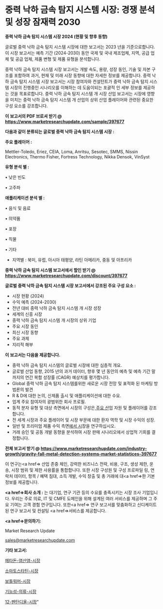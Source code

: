# 중력 낙하 금속 탐지 시스템 시장: 경쟁 분석 및 성장 잠재력 2030

<strong>중력 낙하 금속 탐지 시스템 시장 2024 (현황 및 향후 동향)</strong>

글로벌 중력 낙하 금속 탐지 시스템 시장에 대한 보고서는 2023 년을 기준으로합니다.이 시장 보고서는 예측 기간 (2024-2030) 동안 국제 및 국내 제조업체, 지역, 공급 업체 및 공급 업체, 제품 변형 및 제품 유형을 분석합니다.

중력 낙하 금속 탐지 시스템 시장 보고서는 개발 속도, 용량, 성장 동인, 기술 및 자본 구조를 포함하여 과거, 현재 및 미래 시장 동향에 대한 자세한 정보를 제공합니다. 중력 낙하 금속 탐지 시스템 시장 보고서는 시장 참여자와 컨설턴트가 중력 낙하 금속 탐지 시스템 시장의 진행중인 시나리오를 이해하는 데 도움이되는 포괄적 인 세부 정보를 제공하는 것을 목표로합니다. 중력 낙하 금속 탐지 시스템 개 시장 산업 보고서는 시장에 영향을 미치는 중력 낙하 금속 탐지 시스템 개 산업의 상위 산업 플레이어와 관련된 중요한 구성 요소를 강조합니다.



<strong>이 보고서의 PDF 브로셔 받기 @ <a href=https://www.marketresearchupdate.com/sample/397677>https://www.marketresearchupdate.com/sample/397677</a></strong>



<strong>다음과 같이 분류되는 글로벌 중력 낙하 금속 탐지 시스템 시장 :</strong>



<strong>주요 플레이어 :</strong>

Mettler-Toledo, Eriez, CEIA, Loma, Anritsu, Sesotec, SMMS, Nissin Electronics, Thermo Fisher, Fortress Technology, Nikka Densok, VinSyst



<strong>유형 분석 별 :</strong>

• 낮은 빈도

• 고주파



<strong>애플리케이션 분석 별 :</strong>

• 음식 및 음료

• 의약품

• 포장

• 직물

• 기타

<ul>
  <li>지역별 : 북미, 유럽, 아시아 태평양, 라틴 아메리카, 중동 및 아프리카</li>
</ul>


<strong>중력 낙하 금속 탐지 시스템 보고서에서 할인 받기 @ <a href=https://www.marketresearchupdate.com/discount/397677>https://www.marketresearchupdate.com/discount/397677</a></strong>



<strong>글로벌 중력 낙하 금속 탐지 시스템 시장 보고서에서 강조된 주요 구성 요소 :</strong>
<ul>
  <li>시장 현황 (2024)</li>
  <li>수익 예측 (2024-2030)</li>
  <li>전년 대비 중력 낙하 금속 탐지 시스템 개 시장 성장</li>
  <li>세계의 신흥 시장</li>
  <li>중력 낙하 금속 탐지 시스템 개 시장의 상위 기업</li>
  <li>주요 시장 동인</li>
  <li>최신 시장 동향</li>
  <li>주요 과제</li>
  <li>지리적 해부</li>
</ul>


<strong>이 보고서는 다음을 제공합니다.</strong>
<ul>
  <li>중력 낙하 금속 탐지 시스템의 글로벌 시장에 대한 심층적 개요.</li>
  <li>글로벌 산업 동향, 2015 년의 과거 데이터, 향후 몇 년 동안의 예측 및 예측 기간 말까지의 연간 복합 성장률 (CAGR) 예상치를 평가합니다.</li>
  <li>Global 중력 낙하 금속 탐지 시스템를위한 새로운 시장 전망 및 표적화 된 마케팅 방법론의 발견</li>
  <li>R &amp; D에 대한 논의, 신제품 출시 및 애플리케이션에 대한 수요.</li>
  <li>업계 주요 참여자의 광범위한 회사 프로필.</li>
  <li>동적 분자 유형 및 대상 측면에서 시장의 구성은<a href=> 주요 산</a>업 자원 및 플레이어를 강조합니다.</li>
  <li>전 세계 시장과 주요 플레이어 및 시장 부문에 대한 환자 역학 및 시장 수익의 성장.</li>
  <li>일반 및 프리미엄 제품 수익 측면<a href=>에서 시</a>장을 연구하십시오.</li>
  <li>거래 승인 및 공동 개발 동향을 분석하여 시장 판매 시나리오에서 상업적 기회를 결정합니다.</li>
</ul>



<strong>전체 보고서 받기 @ <a href=https://www.marketresearchupdate.com/industry-growth/gravity-fall-metal-detection-systems-market-statistices-397677>https://www.marketresearchupdate.com/industry-growth/gravity-fall-metal-detection-systems-market-statistices-397677</a></strong>

이 연구는<a href=> 산업 존중</a> 체인, 강력한 비즈니스 전략, 비용, 구조, 생성 제한, 운송, 시장 범위 및 제한 사용률을 통합합니다. 또한 시장 구성원 및 구성 프로파일 링, 연락처 데이터, 항목 / 혜택 침대, 소득 개발, 수익 창출 및 총 거래에 대<a href=>한 기본 </a>정보를 제공합니다.



<strong><a href=>회사 소</a>개 :</strong>
는 대기업, 연구 기관 등의 수요를 충족시키는 시장 조사 기업입니다. 우리는 주로 의료, IT 및 CMFE 도메인을 위해 설계된 여러 서비스를 제공하며 그 주요 기여는 고객 경험 연구입니다. 또한<a href=> 연구 보</a>고서를 맞춤화하고 신디케이트 된 연구 보고서 및 컨설팅 <a href=>서비스</a>를 제공합니다.



<strong><a href=>문의하기:</a></strong>

Market Research Update

sales@marketresearchupdate.com



<strong>기타 보고서:</strong>

<a href=https://www.linkedin.com/pulse/메타돈-염산염-시장-규모-및-성장-2023-market-matrix-musings-analysis/>메타돈-염산염-시장</a>

<a href=https://www.linkedin.com/pulse/소마토스타틴-시장-세분화-연구-및-목표-고객2029년-survey-spotlight-pro-24-analysis-bke9f/>소마토스타틴-시장</a>

<a href=https://www.linkedin.com/pulse/보틀워머-시장-규모-및-성장-2023-data-dive-diaries-24-analysis-rslaf/>보틀워머-시장</a>

<a href=https://www.linkedin.com/pulse/기능성-의류-시장-규모-및-성장-2023-analytics-avenue-adventures-24-ana-hqfnf/>기능성-의류-시장</a>

<a href=https://www.linkedin.com/pulse/12-펜탄디올-시장-규모-및-성장-2023-analytics-alchemy-360-analysis-w6psf/>12-펜탄디올-시장</a>"
